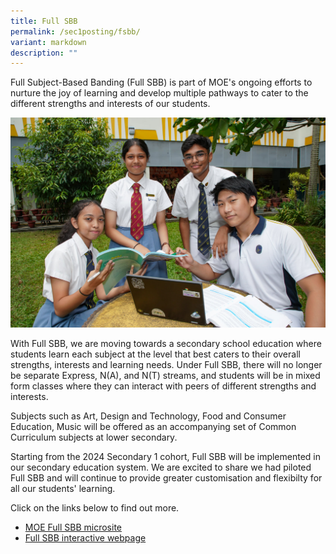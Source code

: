 ```yaml
---
title: Full SBB
permalink: /sec1posting/fsbb/
variant: markdown
description: ""
---
```

Full Subject-Based Banding (Full SBB) is part of MOE's ongoing efforts to nurture the joy of learning and develop multiple pathways to cater to the different strengths and interests of our students.

![](/images/Sec1posting/sec1post_fsbb_01.jpg)

With Full SBB, we are moving towards a secondary school education where students learn each subject at the level that best caters to their overall strengths, interests and learning needs. Under Full SBB, there will no longer be separate Express, N(A), and N(T) streams, and students will be in mixed form classes where they can interact with peers of different strengths and interests.

Subjects such as Art, Design and Technology, Food and Consumer Education, Music will be offered as an accompanying set of Common Curriculum subjects at lower secondary.

Starting from the 2024 Secondary 1 cohort, Full SBB will be implemented in our secondary education system. We are excited to share we had piloted Full SBB and will continue to provide greater customisation and flexibilty for all our students' learning.

Click on the links below to find out more.

* <a href="https://go.gov.sg/moe-fsbb" target="_blank">MOE Full SBB microsite</a>
* <a href="https://go.gov.sg/my-fsbb-path" target="_blank">Full SBB interactive webpage</a>